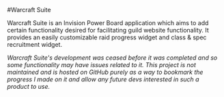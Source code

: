 #Warcraft Suite

Warcraft Suite is an Invision Power Board application which aims to add certain functionality desired for facilitating guild website functionality. It provides an easily customizable raid progress widget and class & spec recruitment widget.

*Warcraft Suite's development was ceased before it was completed and so some functionality may have issues related to it. This project is not maintained and is hosted on GitHub purely as a way to bookmark the progress I made on it and allow any future devs interested in such a product to use.*
